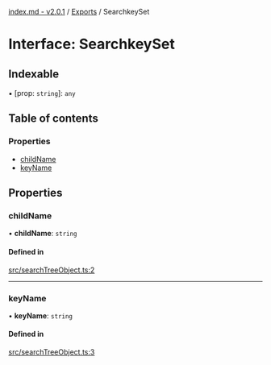 [index.md - v2.0.1](../README.md) / [Exports](../modules.md) / SearchkeySet

# Interface: SearchkeySet

## Indexable

▪ [prop: `string`]: `any`

## Table of contents

### Properties

- [childName](SearchkeySet.md#childname)
- [keyName](SearchkeySet.md#keyname)

## Properties

### childName

• **childName**: `string`

#### Defined in

[src/searchTreeObject.ts:2](https://github.com/saqqdy/js-cool/blob/9abdf88/src/searchTreeObject.ts#L2)

___

### keyName

• **keyName**: `string`

#### Defined in

[src/searchTreeObject.ts:3](https://github.com/saqqdy/js-cool/blob/9abdf88/src/searchTreeObject.ts#L3)
